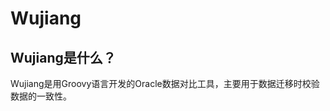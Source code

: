 Wujiang
=======

Wujiang是什么？
-------------------------
Wujiang是用Groovy语言开发的Oracle数据对比工具，主要用于数据迁移时校验数据的一致性。

